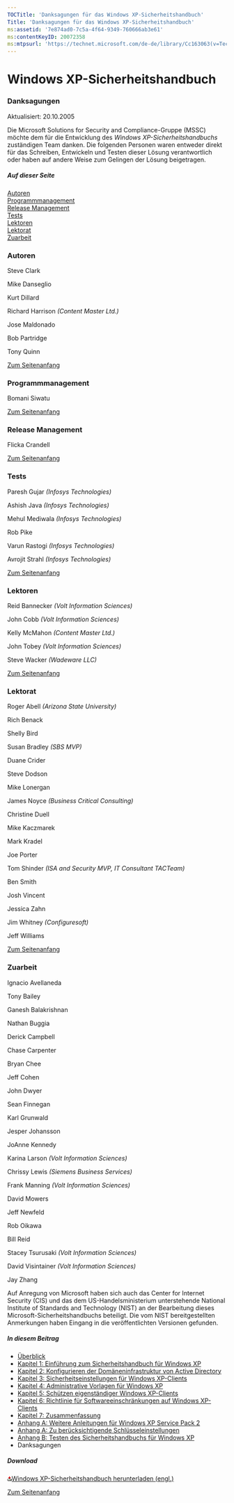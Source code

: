 ```yaml
---
TOCTitle: 'Danksagungen für das Windows XP-Sicherheitshandbuch'
Title: 'Danksagungen für das Windows XP-Sicherheitshandbuch'
ms:assetid: '7e874ad0-7c5a-4f64-9349-760666ab3e61'
ms:contentKeyID: 20072358
ms:mtpsurl: 'https://technet.microsoft.com/de-de/library/Cc163063(v=TechNet.10)'
---
```


Windows XP-Sicherheitshandbuch
==============================

### Danksagungen

Aktualisiert: 20.10.2005

Die Microsoft Solutions for Security and Compliance-Gruppe (MSSC) möchte dem für die Entwicklung des *Windows XP-Sicherheitshandbuchs* zuständigen Team danken. Die folgenden Personen waren entweder direkt für das Schreiben, Entwickeln und Testen dieser Lösung verantwortlich oder haben auf andere Weise zum Gelingen der Lösung beigetragen.

##### Auf dieser Seite

[](#egaa)[Autoren](#egaa)  
[](#efaa)[Programmmanagement](#efaa)  
[](#eeaa)[Release Management](#eeaa)  
[](#edaa)[Tests](#edaa)  
[](#ecaa)[Lektoren](#ecaa)  
[](#ebaa)[Lektorat](#ebaa)  
[](#eaaa)[Zuarbeit](#eaaa)

### Autoren

Steve Clark

Mike Danseglio

Kurt Dillard

Richard Harrison *(Content Master Ltd.)* 

Jose Maldonado

Bob Partridge

Tony Quinn

[Zum Seitenanfang](#mainsection)

### Programmmanagement

Bomani Siwatu

[Zum Seitenanfang](#mainsection)

### Release Management

Flicka Crandell

[Zum Seitenanfang](#mainsection)

### Tests

Paresh Gujar *(Infosys Technologies)*

Ashish Java *(Infosys Technologies)*

Mehul Mediwala *(Infosys Technologies)*

Rob Pike

Varun Rastogi *(Infosys Technologies)*

Avrojit Strahl *(Infosys Technologies)*

[Zum Seitenanfang](#mainsection)

### Lektoren

Reid Bannecker *(Volt Information Sciences)*

John Cobb *(Volt Information Sciences)*

Kelly McMahon *(Content Master Ltd.)*

John Tobey *(Volt Information Sciences)*

Steve Wacker *(Wadeware LLC)*

[Zum Seitenanfang](#mainsection)

### Lektorat

Roger Abell *(Arizona State University)*

Rich Benack

Shelly Bird

Susan Bradley *(SBS MVP)*

Duane Crider

Steve Dodson

Mike Lonergan

James Noyce *(Business Critical Consulting)*

Christine Duell

Mike Kaczmarek

Mark Kradel

Joe Porter

Tom Shinder *(ISA and Security MVP, IT Consultant TACTeam)*

Ben Smith

Josh Vincent

Jessica Zahn

Jim Whitney *(Configuresoft)*

Jeff Williams

[Zum Seitenanfang](#mainsection)

### Zuarbeit

Ignacio Avellaneda

Tony Bailey

Ganesh Balakrishnan

Nathan Buggia

Derick Campbell

Chase Carpenter

Bryan Chee

Jeff Cohen

John Dwyer

Sean Finnegan

Karl Grunwald

Jesper Johansson

JoAnne Kennedy

Karina Larson *(Volt Information Sciences)*

Chrissy Lewis *(Siemens Business Services)*

Frank Manning *(Volt Information Sciences)*

David Mowers

Jeff Newfeld

Rob Oikawa

Bill Reid

Stacey Tsurusaki *(Volt Information Sciences)*

David Visintainer *(Volt Information Sciences)*

Jay Zhang

Auf Anregung von Microsoft haben sich auch das Center for Internet Security (CIS) und das dem US-Handelsministerium unterstehende National Institute of Standards and Technology (NIST) an der Bearbeitung dieses Microsoft-Sicherheitshandbuchs beteiligt. Die vom NIST bereitgestellten Anmerkungen haben Eingang in die veröffentlichten Versionen gefunden.

##### In diesem Beitrag

-   [Überblick](https://www.microsoft.com/germany/technet/sicherheit/prodtech/windowsxp/secwinxp/default.mspx)
-   [Kapitel 1: Einführung zum Sicherheitshandbuch für Windows XP](https://www.microsoft.com/germany/technet/sicherheit/prodtech/windowsxp/secwinxp/xpsgch01.mspx)
-   [Kapitel 2: Konfigurieren der Domäneninfrastruktur von Active Directory](https://www.microsoft.com/germany/technet/sicherheit/prodtech/windowsxp/secwinxp/xpsgch02.mspx)
-   [Kapitel 3: Sicherheitseinstellungen für Windows XP-Clients](https://www.microsoft.com/germany/technet/sicherheit/prodtech/windowsxp/secwinxp/xpsgch03.mspx)
-   [Kapitel 4: Administrative Vorlagen für Windows XP](https://www.microsoft.com/germany/technet/sicherheit/prodtech/windowsxp/secwinxp/xpsgch04.mspx)
-   [Kapitel 5: Schützen eigenständiger Windows XP-Clients](https://www.microsoft.com/germany/technet/sicherheit/prodtech/windowsxp/secwinxp/xpsgch05.mspx)
-   [Kapitel 6: Richtlinie für Softwareeinschränkungen auf Windows XP-Clients](https://www.microsoft.com/germany/technet/sicherheit/prodtech/windowsxp/secwinxp/xpsgch06.mspx)
-   [Kapitel 7: Zusammenfassung](https://www.microsoft.com/germany/technet/sicherheit/prodtech/windowsxp/secwinxp/xpsgch07.mspx)
-   [Anhang A: Weitere Anleitungen für Windows XP Service Pack 2](https://www.microsoft.com/germany/technet/sicherheit/prodtech/windowsxp/secwinxp/xpsgapa.mspx)
-   [Anhang A: Zu berücksichtigende Schlüsseleinstellungen](https://www.microsoft.com/germany/technet/sicherheit/prodtech/windowsxp/secwinxp/xpsgapxa.mspx)
-   [Anhang B: Testen des Sicherheitshandbuchs für Windows XP](https://www.microsoft.com/germany/technet/sicherheit/prodtech/windowsxp/secwinxp/xpsgapxb.mspx)
-   Danksagungen

##### Download

[![](images/Cc163063.icon_exe(de-de,TechNet.10).gif)Windows XP-Sicherheitshandbuch herunterladen (engl.)](https://go.microsoft.com/fwlink/?linkid=14840&clcid=0x409)

[Zum Seitenanfang](#mainsection)